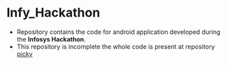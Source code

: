 # Infy_Hackathon

* Repository contains the code for android application developed during the **Infosys Hackathon**.
* This repository is incomplete the whole code is present at repository [picky](https://github.com/pskanade/Picky)
